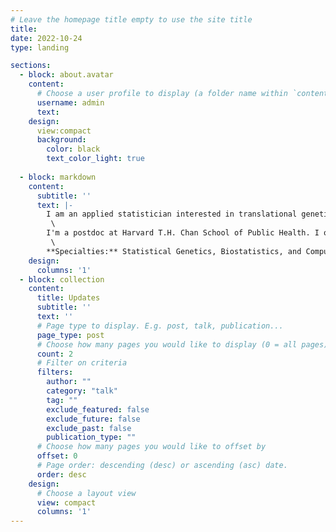 ```yaml
---
# Leave the homepage title empty to use the site title
title:
date: 2022-10-24
type: landing

sections:
  - block: about.avatar
    content:
      # Choose a user profile to display (a folder name within `content/authors/`)
      username: admin
      text: 
    design:
      view:compact
      background:
        color: black
        text_color_light: true
       
  - block: markdown
    content:
      subtitle: ''
      text: |-
        I am an applied statistician interested in translational genetics. My primary research focus is developing methods to systematically prioritize drug targets and predict disease risk by leveraging large-scale biobanks and multi-omics data (GWAS, expression, proteomics, metabolomics, methylation, etc.)\
         \
        I'm a postdoc at Harvard T.H. Chan School of Public Health. I obtained my Ph.D. in statistics from the University of Massachusetts Amherst. During my Ph.D., I interned in the industry at [Roche](https://www.roche.com/) and [Novartis](https://www.novartis.com/us-en/). Prior to that, I was a computational scientist for 3.5 years at [The Jackson Laboratory](https://www.jax.org/) and obtained MS in Bioinformatics.\
         \
        **Specialties:** Statistical Genetics, Biostatistics, and Computational Biology
    design:
      columns: '1'
  - block: collection
    content:
      title: Updates
      subtitle: ''
      text: ''
      # Page type to display. E.g. post, talk, publication...
      page_type: post
      # Choose how many pages you would like to display (0 = all pages)
      count: 2
      # Filter on criteria
      filters:
        author: ""
        category: "talk"
        tag: ""
        exclude_featured: false
        exclude_future: false
        exclude_past: false
        publication_type: ""
      # Choose how many pages you would like to offset by
      offset: 0
      # Page order: descending (desc) or ascending (asc) date.
      order: desc
    design:
      # Choose a layout view
      view: compact
      columns: '1'
---
```

